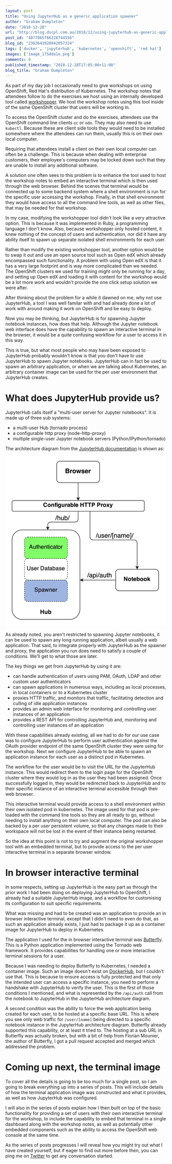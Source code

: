 ```yaml
---
layout: post
title: "Using JupyterHub as a generic application spawner"
author: "Graham Dumpleton"
date: "2018-12-28"
url: "http://blog.dscpl.com.au/2018/12/using-jupyterhub-as-generic-application.html"
post_id: "4077865766228744556"
blog_id: "2363643920942057324"
tags: ['docker', 'jupyterhub', 'kubernetes', 'openshift', 'red hat']
images: ['image_175dda1e.png']
comments: 0
published_timestamp: "2018-12-28T17:05:00+11:00"
blog_title: "Graham Dumpleton"
---
```


As part of my day job I occasionally need to give workshops on using OpenShift, Red Hat's distribution of Kubernetes. The workshop notes that attendees follow to do the exercises we host using an internally developed tool called [workshopper](https://github.com/openshift-evangelists/workshopper). We host the workshop notes using this tool inside of the same OpenShift cluster that users will be working in.

To access the OpenShift cluster and do the exercises, attendees use the OpenShift command line clients `oc` or `odo`. They may also need to use `kubectl`. Because these are client side tools they would need to be installed somewhere where the attendees can run them, usually this is on their own local computer.

Requiring that attendees install a client on their own local computer can often be a challenge. This is because when dealing with enterprise customers, their employee's computers may be locked down such that they are unable to install any additional software.

A solution one often sees to this problem is to enhance the tool used to host the workshop notes to embed an interactive terminal which is then used through the web browser. Behind the scenes that terminal would be connected up to some backend system where a shell environment is run for the specific user accessing the workshop. Finally, in that shell environment they would have access to all the command line tools, as well as other files, that may be needed for that workshop.

In my case, modifying the workshopper tool didn't look like a very attractive option. This is because it was implemented in Ruby, a programming language I don't know. Also, because workshopper only hosted content, it knew nothing of the concept of users and authentication, nor did it have any ability itself to spawn up separate isolated shell environments for each user.

Rather than modify the existing workshopper tool, another option would be to swap it out and use an open source tool such as Open edX which already encompassed such functionality. A problem with using Open edX is that it has a very large footprint and is way more complicated than we needed. The OpenShift clusters we used for training might only be running for a day, and setting up Open edX and loading it with content for the workshop would be a lot more work and wouldn't provide the one click setup solution we were after.

After thinking about the problem for a while it dawned on me, why not use JupyterHub, a tool I was well familar with and had already done a lot of work with around making it work on OpenShift and be easy to deploy.

Now you may be thinking, but JupyterHub is for spawning Jupyter notebook instances, how does that help. Although the Jupyter notebook web interface does have the capability to spawn an interactive terminal in the browser, it would be a quite confusing workflow for a user to access it in this way.

This is true, but what most people who may have been exposed to JupyterHub probably wouldn't know is that you don't have to use JupyterHub to spawn Jupyter notebooks. JupyterHub can in fact be used to spawn an arbitrary application, or when we are talking about Kubernetes, an arbitrary container image can be used for the per user environment that JupyterHub creates.

# What does JupyterHub provide us?

JupyterHub calls itself a "multi-user server for Jupyter notebooks". It is made up of three sub systems:

  * a multi-user Hub \(tornado process\)
  * a configurable http proxy \(node-http-proxy\)
  * multiple single-user Jupyter notebook servers \(Python/IPython/tornado\)



The architecture diagram from the [JupyterHub documentation](https://jupyterhub.readthedocs.io/) is shown as:

![img-alternative-text](image_175dda1e.png)

As already noted, you aren't restricted to spawning Jupyter notebooks, it can be used to spawn any long running application, albeit usually a web application. That said, to integrate properly with JupyterHub as the spawner and proxy, the application you run does need to satisfy a couple of conditions. We'll get to what those are later.

The key things we get from JupyterHub by using it are:

  * can handle authentication of users using PAM, OAuth, LDAP and other custom user authenticators
  * can spawn applications in numerous ways, including as local processes, in local containers or to a Kubernetes cluster
  * proxies HTTP traffic, and monitors that traffic, facilitating detection and culling of idle application instances
  * provides an admin web interface for monitoring and controlling user instances of an application
  * provides a REST API for controlling JupyterHub and, monitoring and controlling user instances of an application



With these capabilities already existing, all we had to do for our use case was to configure JupyterHub to perform user authentication against the OAuth provider endpoint of the same OpenShift cluster they were using for the workshop. Next we configure JupyterHub to be able to spawn an application instance for each user as a distinct pod in Kubernetes.

The workflow for the user would be to visit the URL for the JupyterHub instance. This would redirect them to the login page for the OpenShift cluster where they would log in as the user they had been assigned. Once successfully logged in, they would be redirected back to JupyterHub and to their specific instance of an interactive terminal accessible through their web browser.

This interactive terminal would provide access to a shell environment within their own isolated pod in kubernetes. The image used for that pod is pre-loaded with the command line tools so they are all ready to go, without needing to install anything on their own local computer. The pod can also be backed by a per user persistent volume, so that any changes made to their workspace will not be lost in the event of their instance being restarted.

So the idea at this point is not to try and augment the original workshopper tool with an embedded terminal, but to provide access to the per user interactive terminal in a separate browser window.

# In browser interactive terminal

In some respects, setting up JupyterHub is the easy part as through the prior work I had been doing on deploying JupyterHub to OpenShift, I already had a suitable JupyterHub image, and a workflow for customising its configuration to suit specific requirements.

What was missing and had to be created was an application to provide an in browser interactive terminal, except that I didn't need to even do that, as such an application already exists, I just had to package it up as a container image for JupyterHub to deploy in Kubernetes.

The application I used for the in browser interactive terminal was [Butterfly](https://github.com/paradoxxxzero/butterfly). This is a Python application implemented using the Tornado web framework. It provides capabilities for handling one or more interactive terminal sessions for a user.

Because I was needing to deploy Butterfly to Kubernetes, I needed a container image. Such an image doesn't exist on [DockerHub](https://hub.docker.com/r/garland/butterfly/), but I couldn't use that. This is because to ensure access is fully protected and that only the intended user can access a specific instance, you need to perform a handshake with JupyterHub to verify the user. This is the first of those conditions I mentioned, and what is represented by the `/api/auth` call from the notebook to JupyterHub in the JupyterHub architecture diagram.

A second condition was the ability to force the web application being created for each user, to be hosted at a specific base URL. This is where you see only web traffic for `/user/[name]` being directed to a specific notebook instance in the JupyterHub architecture diagram. Butterfly already supported this capability, or at least it tried to. The hosting at a sub URL in Butterfly was actually broken, but with a bit of help from Florian Mounier, the author of Butterfly, I got a pull request accepted and merged which addressed the problem.

# Coming up next, the terminal image

To cover all the details is going to be too much for a single post, so I am going to break everything up into a series of posts. This will include details of how the terminal application image was constructed and what it provides, as well as how JupyterHub was configured.

I will also in the series of posts explain how I then built on top of the basic functionality for providing a set of users with their own interactive terminal for the workshop, to include the capability to embed that terminal in a single dashboard along with the workshop notes, as well as potentially other embedded components such as the ability to access the OpenShift web console at the same time.

As the series of posts progresses I will reveal how you might try out what I have created yourself, but if eager to find out more before then, you can ping me on [Twitter](https://twitter.com/GrahamDumpleton) to get any conversation started.
